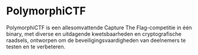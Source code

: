 # PolymorphiCTF
PolymorphiCTF is een allesomvattende Capture The Flag-competitie in één binary, met diverse en uitdagende kwetsbaarheden en cryptografische raadsels, ontworpen om de beveiligingsvaardigheden van deelnemers te testen en te verbeteren.
